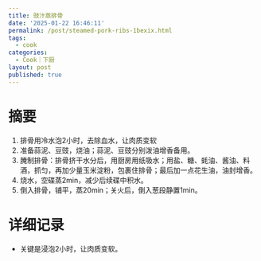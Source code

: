 ```yaml
---
title: 豉汁蒸排骨
date: '2025-01-22 16:46:11'
permalink: /post/steamed-pork-ribs-1bexix.html
tags:
  - cook
categories:
  - Cook｜下厨
layout: post
published: true
---
```




# 摘要

1. 排骨用冷水泡2小时，去除血水，让肉质变软
2. 准备蒜泥、豆豉，烧油；蒜泥、豆豉分别泼油增香备用。
3. 腌制排骨：排骨挤干水分后，用厨房用纸吸水；用盐、糖、蚝油、酱油、料酒，抓匀，再加少量玉米淀粉，包裹住排骨；最后加一点花生油，油封增香。
4. 烧水，空碟蒸2min，减少后续碟中积水。
5. 倒入排骨，铺平，蒸20min；关火后，倒入葱段静置1min。

# 详细记录

* 关键是浸泡2小时，让肉质变软。
